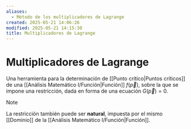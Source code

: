 ```yaml
---
aliases:
  - Método de los multiplicadores de Lagrange
created: 2025-05-21 14:06:26
modified: 2025-05-21 14:15:30
title: Multiplicadores de Lagrange
---
```


# Multiplicadores de Lagrange

Una herramienta para la determinación de [[Punto crítico|Puntos críticos]] de una [[Análisis Matemático I/Función|Función]] $f \left( \vec{p} \right)$, sobre la que se impone una restricción, dada en forma de una ecuación $G \left( \vec{p} \right) = 0$.

> [!note]
> La restricción también puede ser **natural**, impuesta por el mismo [[Dominio]] de la [[Análisis Matemático I/Función|Función]].

